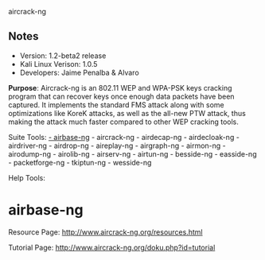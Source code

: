 aircrack-ng  

Notes
-------

 * Version: 1.2-beta2 release  
 * Kali Linux Verison: 1.0.5  
 * Developers: Jaime Penalba & Alvaro


**Purpose**: Aircrack-ng is an 802.11 WEP and WPA-PSK keys cracking program that can recover keys once enough data packets have been captured. It implements the standard FMS attack along with some optimizations like KoreK attacks, as well as the all-new PTW attack, thus making the attack much faster compared to other WEP cracking tools.

Suite Tools:
    [- airbase-ng](#airbase-ng)
    - aircrack-ng
    - airdecap-ng
    - airdecloak-ng
    - airdriver-ng
    - airdrop-ng
    - aireplay-ng
    - airgraph-ng
    - airmon-ng
    - airodump-ng
    - airolib-ng
    - airserv-ng
    - airtun-ng
    - besside-ng
    - easside-ng
    - packetforge-ng
    - tkiptun-ng
    - wesside-ng
	
Help Tools:

# airbase-ng
	




Resource Page: http://www.aircrack-ng.org/resources.html

Tutorial Page: http://www.aircrack-ng.org/doku.php?id=tutorial

